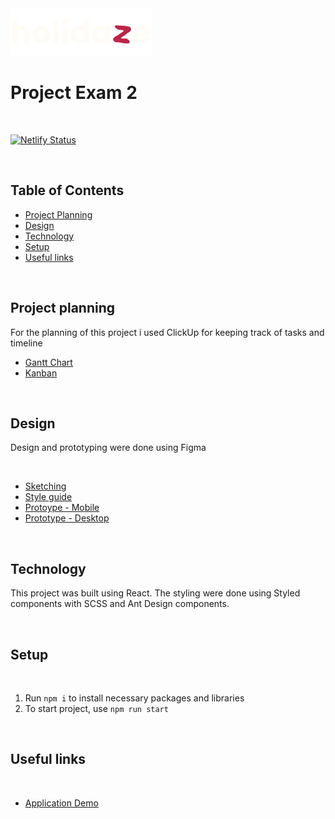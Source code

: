 <img src="./public/logo.svg">

</br>

# Project Exam 2

</br>

[![Netlify Status](https://api.netlify.com/api/v1/badges/7aa6bb8d-3f27-402b-a005-41d87f419603/deploy-status)](https://app.netlify.com/sites/holidazenorway/deploys)

</br>

## Table of Contents

-   [Project Planning](https://github.com/PederZzen/projectexam2/blob/main/README.md#project-planning)
-   [Design](https://github.com/PederZzen/projectexam2/blob/main/README.md#design)
-   [Technology](https://github.com/PederZzen/projectexam2/blob/main/README.md#technology)
-   [Setup](https://github.com/PederZzen/projectexam2/blob/main/README.md#setup)
-   [Useful links](https://github.com/PederZzen/projectexam2/blob/main/README.md#useful-links)

</br>

## Project planning

For the planning of this project i used ClickUp for keeping track of tasks and timeline

-   [Gantt Chart](https://sharing.clickup.com/9004084389/g/h/8cayv55-201/dda0ddeb7f7c7b7)
-   [Kanban](https://sharing.clickup.com/9004084389/b/h/5-90040515181-2/4edaafc678583a0)

</br>

## Design

Design and prototyping were done using Figma

</br>

-   [Sketching](https://www.figma.com/file/LqyHVPs3nJwErvMk8V2VH5/Untitled?type=design&node-id=0%3A1&t=ivBFxbdzLJJqoqit-1)
-   [Style guide](https://www.figma.com/file/LqyHVPs3nJwErvMk8V2VH5/Untitled?type=design&node-id=12%3A1613&t=ivBFxbdzLJJqoqit-1)
-   [Protoype - Mobile](https://www.figma.com/file/LqyHVPs3nJwErvMk8V2VH5/Untitled?type=design&node-id=37%3A1584&t=ivBFxbdzLJJqoqit-1)
-   [Prototype - Desktop](https://www.figma.com/file/LqyHVPs3nJwErvMk8V2VH5/Untitled?type=design&node-id=12%3A1229&t=ivBFxbdzLJJqoqit-1)

<br>

## Technology

This project was built using React. The styling were done using Styled components with SCSS and Ant Design components.

</br>

## Setup

</br>

1. Run `npm i` to install necessary packages and libraries
2. To start project, use `npm run start`

</br>

## Useful links

</br>

-   [Application Demo](https://holidazenorway.netlify.app/)
